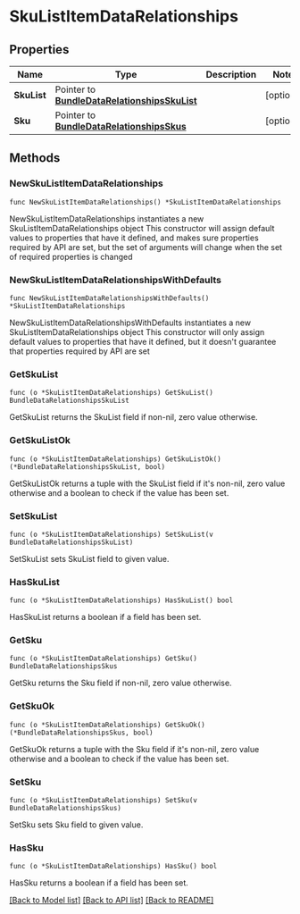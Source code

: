 # SkuListItemDataRelationships

## Properties

Name | Type | Description | Notes
------------ | ------------- | ------------- | -------------
**SkuList** | Pointer to [**BundleDataRelationshipsSkuList**](BundleDataRelationshipsSkuList.md) |  | [optional] 
**Sku** | Pointer to [**BundleDataRelationshipsSkus**](BundleDataRelationshipsSkus.md) |  | [optional] 

## Methods

### NewSkuListItemDataRelationships

`func NewSkuListItemDataRelationships() *SkuListItemDataRelationships`

NewSkuListItemDataRelationships instantiates a new SkuListItemDataRelationships object
This constructor will assign default values to properties that have it defined,
and makes sure properties required by API are set, but the set of arguments
will change when the set of required properties is changed

### NewSkuListItemDataRelationshipsWithDefaults

`func NewSkuListItemDataRelationshipsWithDefaults() *SkuListItemDataRelationships`

NewSkuListItemDataRelationshipsWithDefaults instantiates a new SkuListItemDataRelationships object
This constructor will only assign default values to properties that have it defined,
but it doesn't guarantee that properties required by API are set

### GetSkuList

`func (o *SkuListItemDataRelationships) GetSkuList() BundleDataRelationshipsSkuList`

GetSkuList returns the SkuList field if non-nil, zero value otherwise.

### GetSkuListOk

`func (o *SkuListItemDataRelationships) GetSkuListOk() (*BundleDataRelationshipsSkuList, bool)`

GetSkuListOk returns a tuple with the SkuList field if it's non-nil, zero value otherwise
and a boolean to check if the value has been set.

### SetSkuList

`func (o *SkuListItemDataRelationships) SetSkuList(v BundleDataRelationshipsSkuList)`

SetSkuList sets SkuList field to given value.

### HasSkuList

`func (o *SkuListItemDataRelationships) HasSkuList() bool`

HasSkuList returns a boolean if a field has been set.

### GetSku

`func (o *SkuListItemDataRelationships) GetSku() BundleDataRelationshipsSkus`

GetSku returns the Sku field if non-nil, zero value otherwise.

### GetSkuOk

`func (o *SkuListItemDataRelationships) GetSkuOk() (*BundleDataRelationshipsSkus, bool)`

GetSkuOk returns a tuple with the Sku field if it's non-nil, zero value otherwise
and a boolean to check if the value has been set.

### SetSku

`func (o *SkuListItemDataRelationships) SetSku(v BundleDataRelationshipsSkus)`

SetSku sets Sku field to given value.

### HasSku

`func (o *SkuListItemDataRelationships) HasSku() bool`

HasSku returns a boolean if a field has been set.


[[Back to Model list]](../README.md#documentation-for-models) [[Back to API list]](../README.md#documentation-for-api-endpoints) [[Back to README]](../README.md)


